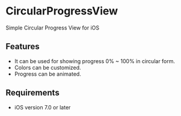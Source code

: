 # CircularProgressView
Simple Circular Progress View for iOS

## Features
- It can be used for showing progress 0% ~ 100% in circular form.
- Colors can be customized.
- Progress can be animated.

## Requirements
- iOS version 7.0 or later
